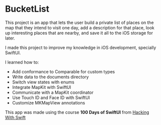 # BucketList

This project is an app that lets the user build a private list of places on the map that they intend to visit one day, add a description for that place, look up interesting places that are nearby, and save it all to the iOS storage for later.

I made this project to improve my knowledge in iOS development, specially SwiftUI.

I learned how to:

- Add conformance to Comparable for custom types
- Write data to the documents directory
- Switch view states with enums
- Integrate MapKit with SwiftUI
- Communicate with a MapKit coordinator
- Use Touch ID and Face ID with SwiftUI
- Customize MKMapView annotations

This app was made using the course **100 Days of SwiftUI** from [Hacking With Swift](https://www.hackingwithswift.com/100/swiftui/)
